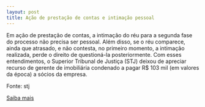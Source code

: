 ```yaml
---
layout: post
title: Ação de prestação de contas e intimação pessoal
---
```

<p>Em ação de prestação de contas, a intimação do réu para a segunda fase do processo não precisa ser pessoal. Além disso, se o réu comparece, ainda que atrasado, e não contesta, no primeiro momento, a intimação realizada, perde o direito de questioná-la posteriormente. Com esses entendimentos, o Superior Tribunal de Justiça (STJ) deixou de apreciar recurso de gerente de imobiliária condenado a pagar R$ 103 mil (em valores da época) a sócios da empresa.</p><p>Fonte: stj</p><p><a href="http://www.stj.jus.br/portal_stj/publicacao/engine.wsp?tmp.area=398&tmp.texto=91736" target="_blank">Saiba mais </a></p>
